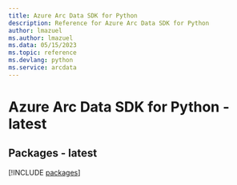 ```yaml
---
title: Azure Arc Data SDK for Python
description: Reference for Azure Arc Data SDK for Python
author: lmazuel
ms.author: lmazuel
ms.data: 05/15/2023
ms.topic: reference
ms.devlang: python
ms.service: arcdata
---
```

# Azure Arc Data SDK for Python - latest
## Packages - latest
[!INCLUDE [packages](arc-data-index.md)]